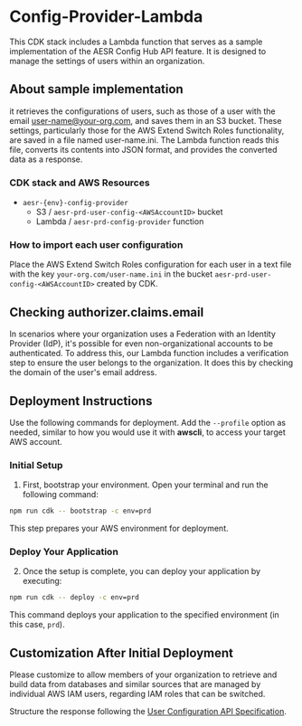 # Config-Provider-Lambda

This CDK stack includes a Lambda function that serves as a sample implementation of the AESR Config Hub API feature. It is designed to manage the settings of users within an organization.

## About sample implementation

it retrieves the configurations of users, such as those of a user with the email user-name@your-org.com, and saves them in an S3 bucket. These settings, particularly those for the AWS Extend Switch Roles functionality, are saved in a file named user-name.ini. The Lambda function reads this file, converts its contents into JSON format, and provides the converted data as a response.

### CDK stack and AWS Resources

- `aesr-{env}-config-provider`
    - S3 / `aesr-prd-user-config-<AWSAccountID>` bucket
    - Lambda / `aesr-prd-config-provider` function

### How to import each user configuration

Place the AWS Extend Switch Roles configuration for each user in a text file with the key `your-org.com/user-name.ini` in the bucket `aesr-prd-user-config-<AWSAccountID>` created by CDK.

## Checking authorizer.claims.email

In scenarios where your organization uses a Federation with an Identity Provider (IdP), it's possible for even non-organizational accounts to be authenticated. To address this, our Lambda function includes a verification step to ensure the user belongs to the organization. It does this by checking the domain of the user's email address.

## Deployment Instructions

Use the following commands for deployment. Add the `--profile` option as needed, similar to how you would use it with **awscli**, to access your target AWS account.

### Initial Setup

1. First, bootstrap your environment. Open your terminal and run the following command:

```bash
npm run cdk -- bootstrap -c env=prd
```

This step prepares your AWS environment for deployment.

### Deploy Your Application

2. Once the setup is complete, you can deploy your application by executing:

```bash
npm run cdk -- deploy -c env=prd
```

This command deploys your application to the specified environment (in this case, `prd`).

## Customization After Initial Deployment

Please customize to allow members of your organization to retrieve and build data from databases and similar sources that are managed by individual AWS IAM users, regarding IAM roles that can be switched.

Structure the response following the [User Configuration API Specification](https://aesr.dev/#/api).
